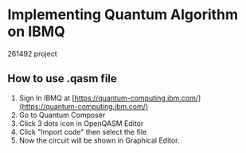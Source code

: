 # Implementing Quantum Algorithm on IBMQ

261492 project

## How to use .qasm file

1. Sign In IBMQ at [https://quantum-computing.ibm.com/](https://quantum-computing.ibm.com/)
2. Go to Quantum Composer
3. Click 3 dots icon in OpenQASM Editor
4. Click "Import code" then select the file
5. Now the circuit will be shown in Graphical Editor.

